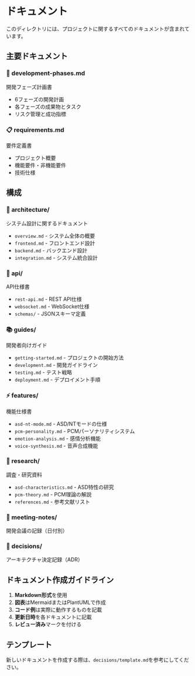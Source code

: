 # ドキュメント

このディレクトリには、プロジェクトに関するすべてのドキュメントが含まれています。

## 主要ドキュメント

### 📅 development-phases.md
開発フェーズ計画書
- 6フェーズの開発計画
- 各フェーズの成果物とタスク
- リスク管理と成功指標

### 📋 requirements.md
要件定義書
- プロジェクト概要
- 機能要件・非機能要件
- 技術仕様

## 構成

### 📐 architecture/
システム設計に関するドキュメント
- `overview.md` - システム全体の概要
- `frontend.md` - フロントエンド設計
- `backend.md` - バックエンド設計
- `integration.md` - システム統合設計

### 🔌 api/
API仕様書
- `rest-api.md` - REST API仕様
- `websocket.md` - WebSocket仕様
- `schemas/` - JSONスキーマ定義

### 📚 guides/
開発者向けガイド
- `getting-started.md` - プロジェクトの開始方法
- `development.md` - 開発ガイドライン
- `testing.md` - テスト戦略
- `deployment.md` - デプロイメント手順

### ⚡ features/
機能仕様書
- `asd-nt-mode.md` - ASD/NTモードの仕様
- `pcm-personality.md` - PCMパーソナリティシステム
- `emotion-analysis.md` - 感情分析機能
- `voice-synthesis.md` - 音声合成機能

### 🔬 research/
調査・研究資料
- `asd-characteristics.md` - ASD特性の研究
- `pcm-theory.md` - PCM理論の解説
- `references.md` - 参考文献リスト

### 📝 meeting-notes/
開発会議の記録（日付別）

### 🎯 decisions/
アーキテクチャ決定記録（ADR）

## ドキュメント作成ガイドライン

1. **Markdown形式**を使用
2. **図表**はMermaidまたはPlantUMLで作成
3. **コード例**は実際に動作するものを記載
4. **更新日時**を各ドキュメントに記載
5. **レビュー済み**マークを付ける

## テンプレート

新しいドキュメントを作成する際は、`decisions/template.md`を参考にしてください。
